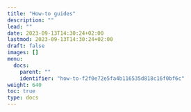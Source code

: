```yaml
---
title: "How-to guides"
description: ""
lead: ""
date: 2023-09-13T14:30:24+02:00
lastmod: 2023-09-13T14:30:24+02:00
draft: false
images: []
menu:
  docs:
    parent: ""
    identifier: "how-to-f2f0e72e5fa4b116535d818c16f0bf6c"
weight: 640
toc: true
type: docs
---
```

